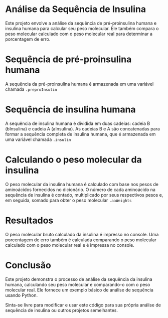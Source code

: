 # Análise da Sequência de Insulina
Este projeto envolve a análise da sequência de pré-proinsulina humana e insulina humana para calcular seu peso molecular. Ele também compara o peso molecular calculado com o peso molecular real para determinar a porcentagem de erro.

# Sequência de pré-proinsulina humana
A sequência da pré-proinsulina humana é armazenada em uma variável chamada `.preproInsulin`

# Sequência de insulina humana
A sequência de insulina humana é dividida em duas cadeias: cadeia B (bInsulina) e cadeia A (aInsulina). As cadeias B e A são concatenadas para formar a sequência completa de insulina humana, que é armazenada em uma variável chamada `.insulin`

# Calculando o peso molecular da insulina
O peso molecular da insulina humana é calculado com base nos pesos de aminoácidos fornecidos no dicionário. O número de cada aminoácido na sequência de insulina é contado, multiplicado por seus respectivos pesos e, em seguida, somado para obter o peso molecular `.aaWeights` 

# Resultados
O peso molecular bruto calculado da insulina é impresso no console. 
Uma porcentagem de erro também é calculada comparando o peso molecular calculado com o peso molecular real e é impressa no console.

# Conclusão
Este projeto demonstra o processo de análise da sequência da insulina humana, calculando seu peso molecular e comparando-o com o peso molecular real. Ele fornece um exemplo básico de análise de sequência usando Python.

Sinta-se livre para modificar e usar este código para sua própria análise de sequência de insulina ou outros projetos semelhantes.

